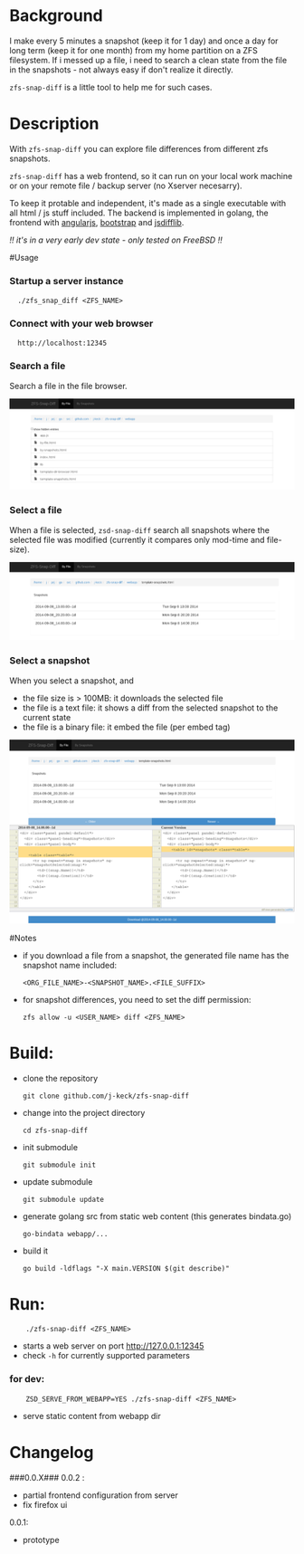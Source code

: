 # Background
  
I make every 5 minutes a snapshot (keep it for 1 day) and once a day for long term (keep it for one month) from my home partition on a ZFS filesystem.
If i messed up a file, i need to search a clean state from the file in the snapshots - not always easy if don't realize it directly.

`zfs-snap-diff` is a little tool to help me for such cases.


# Description

With `zfs-snap-diff` you can explore file differences from different zfs snapshots.

  
`zfs-snap-diff` has a web frontend, so it can run on your local work machine or on your remote file / backup server (no Xserver necesarry).

To keep it protable and independent, it's made as a single executable with all html / js stuff included.
The backend is implemented in golang, the frontend with [angularjs](https://angularjs.org), [bootstrap](http://getbootstrap.com) and [jsdifflib](https://github.com/cemerick/jsdifflib).


  
*!! it's in a very early dev state - only tested on FreeBSD !!*



#Usage


### Startup a server instance

      ./zfs_snap_diff <ZFS_NAME>

### Connect with your web browser

      http://localhost:12345

### Search a file
  
Search a file in the file browser.
    
![File browser](doc/zsd-file-browser.png)

### Select a file

When a file is selected, `zsd-snap-diff` search all snapshots where the selected file was modified (currently it compares only mod-time and file-size).
    
![File selected](doc/zsd-file-selected.png)
  


### Select a snapshot


When you select a snapshot, and

  * the file size is > 100MB: it downloads the selected file
  * the file is a text file: it shows a diff from the selected snapshot to the current state
  * the file is a binary file: it embed the file (per embed tag)

![File Diff](doc/zsd-snap-selected.png)  



#Notes

  * if you download a file from a snapshot, the generated file name has the snapshot name included:

        <ORG_FILE_NAME>-<SNAPSHOT_NAME>.<FILE_SUFFIX>
  
  * for snapshot differences, you need to set the diff permission:

        zfs allow -u <USER_NAME> diff <ZFS_NAME>


  


  
# Build:

  * clone the repository

        git clone github.com/j-keck/zfs-snap-diff

  * change into the project directory

        cd zfs-snap-diff

  * init submodule

        git submodule init

  * update submodule

        git submodule update

  * generate golang src from static web content (this generates bindata.go)
  
        go-bindata webapp/...

  * build it
  
        go build -ldflags "-X main.VERSION $(git describe)"


  
# Run:
  
        ./zfs-snap-diff <ZFS_NAME> 

  * starts a web server on port http://127.0.0.1:12345
  * check `-h` for currently supported parameters


### for dev:
  
        ZSD_SERVE_FROM_WEBAPP=YES ./zfs-snap-diff <ZFS_NAME> 

  * serve static content from webapp dir


  
# Changelog

###0.0.X###
0.0.2 :
  * partial frontend configuration from server
  * fix firefox ui


0.0.1:
  * prototype  

